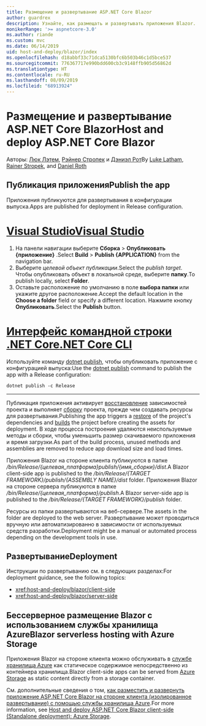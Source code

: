 ```yaml
---
title: Размещение и развертывание ASP.NET Core Blazor
author: guardrex
description: Узнайте, как размещать и развертывать приложения Blazor.
monikerRange: '>= aspnetcore-3.0'
ms.author: riande
ms.custom: mvc
ms.date: 06/14/2019
uid: host-and-deploy/blazor/index
ms.openlocfilehash: d18abbf33c71dca5130bfc6b503b46c1d5bce537
ms.sourcegitcommit: 776367717e990bdd600cb3c9148ffb905d56862d
ms.translationtype: HT
ms.contentlocale: ru-RU
ms.lasthandoff: 08/09/2019
ms.locfileid: "68913924"
---
```

# <a name="host-and-deploy-aspnet-core-blazor"></a><span data-ttu-id="190bc-103">Размещение и развертывание ASP.NET Core Blazor</span><span class="sxs-lookup"><span data-stu-id="190bc-103">Host and deploy ASP.NET Core Blazor</span></span>

<span data-ttu-id="190bc-104">Авторы: [Люк Лэтем](https://github.com/guardrex), [Рэйнер Стропек](https://www.timecockpit.com) и [Дэниэл Рот](https://github.com/danroth27)</span><span class="sxs-lookup"><span data-stu-id="190bc-104">By [Luke Latham](https://github.com/guardrex), [Rainer Stropek](https://www.timecockpit.com), and [Daniel Roth](https://github.com/danroth27)</span></span>

## <a name="publish-the-app"></a><span data-ttu-id="190bc-105">Публикация приложения</span><span class="sxs-lookup"><span data-stu-id="190bc-105">Publish the app</span></span>

<span data-ttu-id="190bc-106">Приложения публикуются для развертывания в конфигурации выпуска.</span><span class="sxs-lookup"><span data-stu-id="190bc-106">Apps are published for deployment in Release configuration.</span></span>

# <a name="visual-studiotabvisual-studio"></a>[<span data-ttu-id="190bc-107">Visual Studio</span><span class="sxs-lookup"><span data-stu-id="190bc-107">Visual Studio</span></span>](#tab/visual-studio)

1. <span data-ttu-id="190bc-108">На панели навигации выберите **Сборка** > **Опубликовать {приложение}** .</span><span class="sxs-lookup"><span data-stu-id="190bc-108">Select **Build** > **Publish {APPLICATION}** from the navigation bar.</span></span>
1. <span data-ttu-id="190bc-109">Выберите *целевой объект публикации*.</span><span class="sxs-lookup"><span data-stu-id="190bc-109">Select the *publish target*.</span></span> <span data-ttu-id="190bc-110">Чтобы опубликовать объект в локальной среде, выберите **папку**.</span><span class="sxs-lookup"><span data-stu-id="190bc-110">To publish locally, select **Folder**.</span></span>
1. <span data-ttu-id="190bc-111">Оставьте расположение по умолчанию в поле **выбора папки** или укажите другое расположение.</span><span class="sxs-lookup"><span data-stu-id="190bc-111">Accept the default location in the **Choose a folder** field or specify a different location.</span></span> <span data-ttu-id="190bc-112">Нажмите кнопку **Опубликовать**.</span><span class="sxs-lookup"><span data-stu-id="190bc-112">Select the **Publish** button.</span></span>

# <a name="net-core-clitabnetcore-cli"></a>[<span data-ttu-id="190bc-113">Интерфейс командной строки .NET Core</span><span class="sxs-lookup"><span data-stu-id="190bc-113">.NET Core CLI</span></span>](#tab/netcore-cli)

<span data-ttu-id="190bc-114">Используйте команду [dotnet publish](/dotnet/core/tools/dotnet-publish), чтобы опубликовать приложение с конфигурацией выпуска:</span><span class="sxs-lookup"><span data-stu-id="190bc-114">Use the [dotnet publish](/dotnet/core/tools/dotnet-publish) command to publish the app with a Release configuration:</span></span>

```console
dotnet publish -c Release
```

---

<span data-ttu-id="190bc-115">Публикация приложения активирует [восстановление](/dotnet/core/tools/dotnet-restore) зависимостей проекта и выполняет [сборку](/dotnet/core/tools/dotnet-build) проекта, прежде чем создавать ресурсы для развертывания.</span><span class="sxs-lookup"><span data-stu-id="190bc-115">Publishing the app triggers a [restore](/dotnet/core/tools/dotnet-restore) of the project's dependencies and [builds](/dotnet/core/tools/dotnet-build) the project before creating the assets for deployment.</span></span> <span data-ttu-id="190bc-116">В ходе процесса построения удаляются неиспользуемые методы и сборки, чтобы уменьшить размер скачиваемого приложения и время загрузки.</span><span class="sxs-lookup"><span data-stu-id="190bc-116">As part of the build process, unused methods and assemblies are removed to reduce app download size and load times.</span></span>

<span data-ttu-id="190bc-117">Приложения Blazor на стороне клиента публикуются в папке */bin/Release/{целевая_платформа}publish/{имя_сборки}/dist*.</span><span class="sxs-lookup"><span data-stu-id="190bc-117">A Blazor client-side app is published to the */bin/Release/{TARGET FRAMEWORK}/publish/{ASSEMBLY NAME}/dist* folder.</span></span> <span data-ttu-id="190bc-118">Приложения Blazor на стороне сервера публикуются в папке */bin/Release/{целевая_платформа}/publish*.</span><span class="sxs-lookup"><span data-stu-id="190bc-118">A Blazor server-side app is published to the */bin/Release/{TARGET FRAMEWORK}/publish* folder.</span></span>

<span data-ttu-id="190bc-119">Ресурсы из папки развертываются на веб-сервере.</span><span class="sxs-lookup"><span data-stu-id="190bc-119">The assets in the folder are deployed to the web server.</span></span> <span data-ttu-id="190bc-120">Развертывание может проводиться вручную или автоматизированно в зависимости от используемых средств разработки.</span><span class="sxs-lookup"><span data-stu-id="190bc-120">Deployment might be a manual or automated process depending on the development tools in use.</span></span>

## <a name="deployment"></a><span data-ttu-id="190bc-121">Развертывание</span><span class="sxs-lookup"><span data-stu-id="190bc-121">Deployment</span></span>

<span data-ttu-id="190bc-122">Инструкции по развертыванию см. в следующих разделах:</span><span class="sxs-lookup"><span data-stu-id="190bc-122">For deployment guidance, see the following topics:</span></span>

* <xref:host-and-deploy/blazor/client-side>
* <xref:host-and-deploy/blazor/server-side>

## <a name="blazor-serverless-hosting-with-azure-storage"></a><span data-ttu-id="190bc-123">Бессерверное размещение Blazor с использованием службы хранилища Azure</span><span class="sxs-lookup"><span data-stu-id="190bc-123">Blazor serverless hosting with Azure Storage</span></span>

<span data-ttu-id="190bc-124">Приложения Blazor на стороне клиента можно обслуживать в [службе хранилища Azure](https://azure.microsoft.com/services/storage/) как статическое содержимое непосредственно из контейнера хранилища.</span><span class="sxs-lookup"><span data-stu-id="190bc-124">Blazor client-side apps can be served from [Azure Storage](https://azure.microsoft.com/services/storage/) as static content directly from a storage container.</span></span>

<span data-ttu-id="190bc-125">См. дополнительные сведения о том, [как разместить и развернуть приложение ASP.NET Core Blazor на стороне клиента (изолированное развертывание) с помощью службы хранилища Azure](xref:host-and-deploy/blazor/client-side#azure-storage).</span><span class="sxs-lookup"><span data-stu-id="190bc-125">For more information, see [Host and deploy ASP.NET Core Blazor client-side (Standalone deployment): Azure Storage](xref:host-and-deploy/blazor/client-side#azure-storage).</span></span>
